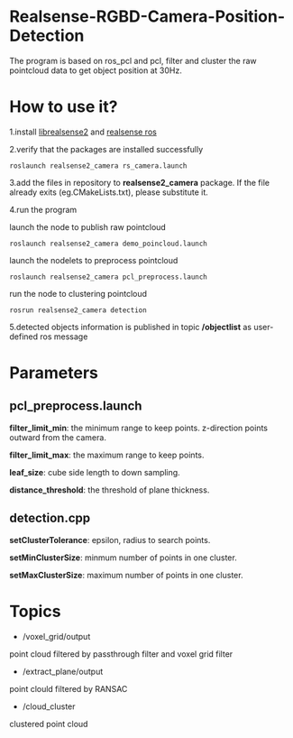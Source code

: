 # Realsense-RGBD-Camera-Position-Detection
The program is based on ros_pcl and pcl, filter and cluster the raw pointcloud data to get object position at 30Hz.

# How to use it?
1.install [librealsense2](http://wiki.ros.org/librealsense2) and [realsense ros](wiki.ros.org/realsense2_camera)

2.verify that the packages are installed successfully

    roslaunch realsense2_camera rs_camera.launch

3.add the files in repository to **realsense2_camera** package.
If the file already exits (eg.CMakeLists.txt), please substitute it.

4.run the program

launch the node to publish raw pointcloud
    
    roslaunch realsense2_camera demo_poincloud.launch

launch the nodelets to preprocess pointcloud
    
    roslaunch realsense2_camera pcl_preprocess.launch
    
run the node to clustering pointcloud
    
    rosrun realsense2_camera detection
    
5.detected objects information is published in topic **/objectlist** as user-defined ros message

# Parameters
## pcl_preprocess.launch

**filter_limit_min**: the minimum range to keep points. z-direction points outward from the camera.

**filter_limit_max**: the maximum range to keep points.

**leaf_size**: cube side length to down sampling.

**distance_threshold**: the threshold of plane thickness.

## detection.cpp

**setClusterTolerance**: epsilon, radius to search points.

**setMinClusterSize**: minmum number of points in one cluster.

**setMaxClusterSize**: maximum number of points in one cluster.

# Topics
* /voxel_grid/output

point cloud filtered by passthrough filter and voxel grid filter

* /extract_plane/output

point clould filtered by RANSAC

* /cloud_cluster

clustered point cloud
